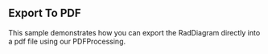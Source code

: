 ## Export To PDF
This sample demonstrates how you can export the RadDiagram directly into a pdf file using our PDFProcessing. 
